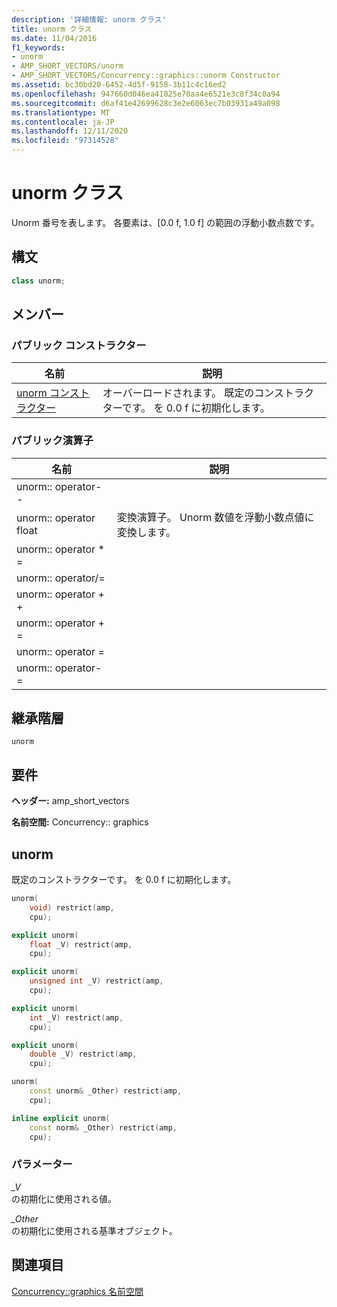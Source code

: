 ```yaml
---
description: '詳細情報: unorm クラス'
title: unorm クラス
ms.date: 11/04/2016
f1_keywords:
- unorm
- AMP_SHORT_VECTORS/unorm
- AMP_SHORT_VECTORS/Concurrency::graphics::unorm Constructor
ms.assetid: bc30bd20-6452-4d5f-9158-3b11c4c16ed2
ms.openlocfilehash: 947660d046ea41025e70aa4e6521e3c8f34c0a94
ms.sourcegitcommit: d6af41e42699628c3e2e6063ec7b03931a49a098
ms.translationtype: MT
ms.contentlocale: ja-JP
ms.lasthandoff: 12/11/2020
ms.locfileid: "97314528"
---
```

# <a name="unorm-class"></a>unorm クラス

Unorm 番号を表します。 各要素は、[0.0 f, 1.0 f] の範囲の浮動小数点数です。

## <a name="syntax"></a>構文

```cpp
class unorm;
```

## <a name="members"></a>メンバー

### <a name="public-constructors"></a>パブリック コンストラクター

|名前|説明|
|----------|-----------------|
|[unorm コンストラクター](#ctor)|オーバーロードされます。 既定のコンストラクターです。 を 0.0 f に初期化します。|

### <a name="public-operators"></a>パブリック演算子

|名前|説明|
|----------|-----------------|
|unorm:: operator--||
|unorm:: operator float|変換演算子。 Unorm 数値を浮動小数点値に変換します。|
|unorm:: operator * =||
|unorm:: operator/=||
|unorm:: operator + +||
|unorm:: operator + =||
|unorm:: operator =||
|unorm:: operator-=||

## <a name="inheritance-hierarchy"></a>継承階層

`unorm`

## <a name="requirements"></a>要件

**ヘッダー:** amp_short_vectors

**名前空間:** Concurrency:: graphics

## <a name="unorm"></a><a name="ctor"></a> unorm

既定のコンストラクターです。 を 0.0 f に初期化します。

```cpp
unorm(
    void) restrict(amp,
    cpu);

explicit unorm(
    float _V) restrict(amp,
    cpu);

explicit unorm(
    unsigned int _V) restrict(amp,
    cpu);

explicit unorm(
    int _V) restrict(amp,
    cpu);

explicit unorm(
    double _V) restrict(amp,
    cpu);

unorm(
    const unorm& _Other) restrict(amp,
    cpu);

inline explicit unorm(
    const norm& _Other) restrict(amp,
    cpu);
```

### <a name="parameters"></a>パラメーター

*_V*<br/>
の初期化に使用される値。

*_Other*<br/>
の初期化に使用される基準オブジェクト。

## <a name="see-also"></a>関連項目

[Concurrency::graphics 名前空間](concurrency-graphics-namespace.md)
